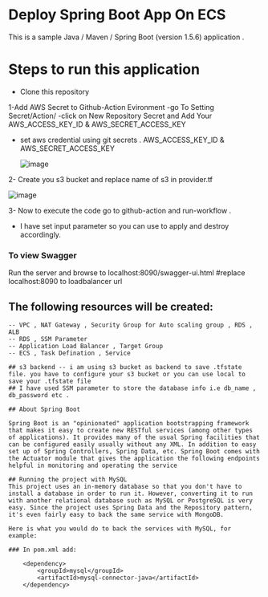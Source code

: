 # Deploy Spring Boot App On ECS 

This is a sample Java / Maven / Spring Boot (version 1.5.6) application .
# Steps to run this application 
 
 * Clone this repository 

1-Add AWS Secret to Github-Action Evironment
   -go To Setting Secret/Action/ -click on New Repository Secret and Add Your AWS_ACCESS_KEY_ID & AWS_SECRET_ACCESS_KEY

- set aws credential using git secrets .
   AWS_ACCESS_KEY_ID   &
   AWS_SECRET_ACCESS_KEY 
   
   ![image](https://user-images.githubusercontent.com/91631978/208396209-c9e315f8-a2bc-457e-a479-601459d6019c.png)



2- Create you s3 bucket and replace name of s3 in provider.tf 
  
![image](https://user-images.githubusercontent.com/91631978/208413841-b03b2529-2d9b-44fd-8dac-4f905763524f.png)


3- Now to execute the code go to github-action and run-workflow .
  - I have set input parameter so you can use to apply and destroy accordingly.

### To view Swagger 
Run the server and browse to localhost:8090/swagger-ui.html    #replace localhost:8090 to loadbalancer url


## The following resources will be created:
```hcl
-- VPC , NAT Gateway , Security Group for Auto scaling group , RDS , ALB
-- RDS , SSM Parameter 
-- Application Load Balancer , Target Group
-- ECS , Task Defination , Service 

## s3 backend -- i am using s3 bucket as backend to save .tfstate file. you have to configure your s3 bucket or you can use local to save your .tfstate file
## I have used SSM parameter to store the database info i.e db_name , db_password etc .

## About Spring Boot

Spring Boot is an "opinionated" application bootstrapping framework that makes it easy to create new RESTful services (among other types of applications). It provides many of the usual Spring facilities that can be configured easily usually without any XML. In addition to easy set up of Spring Controllers, Spring Data, etc. Spring Boot comes with the Actuator module that gives the application the following endpoints helpful in monitoring and operating the service

## Running the project with MySQL
This project uses an in-memory database so that you don't have to install a database in order to run it. However, converting it to run with another relational database such as MySQL or PostgreSQL is very easy. Since the project uses Spring Data and the Repository pattern, it's even fairly easy to back the same service with MongoDB. 

Here is what you would do to back the services with MySQL, for example: 

### In pom.xml add: 
```
        <dependency>
            <groupId>mysql</groupId>
            <artifactId>mysql-connector-java</artifactId>
        </dependency>
```
